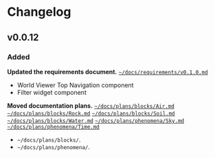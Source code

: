 # Changelog

## v0.0.12

### Added

**Updated the requirements document.**
[`~/docs/requirements/v0.1.0.md`](https://github.com/CarcajadaArtificial/Myrmex/blob/main/docs/requirements/v0.1.0.md)
- World Viewer Top Navigation component
- Filter widget component

**Moved documentation plans.**
[`~/docs/plans/blocks/Air.md`](https://github.com/CarcajadaArtificial/Myrmex/blob/main/docs/plans/blocks/Air.md)
[`~/docs/plans/blocks/Rock.md`](https://github.com/CarcajadaArtificial/Myrmex/blob/main/docs/plans/blocks/Rock.md)
[`~/docs/plans/blocks/Soil.md`](https://github.com/CarcajadaArtificial/Myrmex/blob/main/docs/plans/blocks/Soil.md)
[`~/docs/plans/blocks/Water.md`](https://github.com/CarcajadaArtificial/Myrmex/blob/main/docs/plans/blocks/Water.md)
[`~/docs/plans/phenomena/Sky.md`](https://github.com/CarcajadaArtificial/Myrmex/blob/main/docs/plans/phenomena/Sky.md)
[`~/docs/plans/phenomena/Time.md`](https://github.com/CarcajadaArtificial/Myrmex/blob/main/docs/plans/phenomena/Time.md)
- `~/docs/plans/blocks/`.
- `~/docs/plans/phenomena/`.